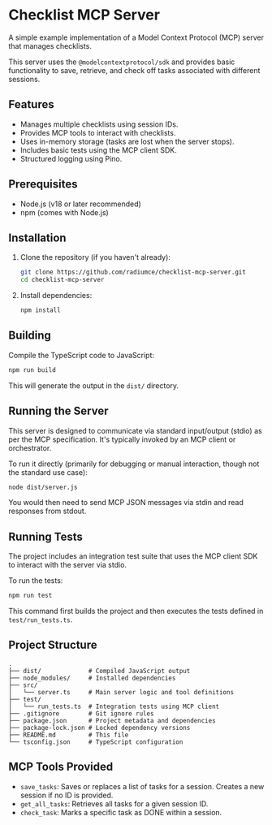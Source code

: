 # Checklist MCP Server

A simple example implementation of a Model Context Protocol (MCP) server that manages checklists.

This server uses the `@modelcontextprotocol/sdk` and provides basic functionality to save, retrieve, and check off tasks associated with different sessions.

## Features

*   Manages multiple checklists using session IDs.
*   Provides MCP tools to interact with checklists.
*   Uses in-memory storage (tasks are lost when the server stops).
*   Includes basic tests using the MCP client SDK.
*   Structured logging using Pino.

## Prerequisites

*   Node.js (v18 or later recommended)
*   npm (comes with Node.js)

## Installation

1.  Clone the repository (if you haven't already):
    ```bash
    git clone https://github.com/radiumce/checklist-mcp-server.git
    cd checklist-mcp-server
    ```
2.  Install dependencies:
    ```bash
    npm install
    ```

## Building

Compile the TypeScript code to JavaScript:

```bash
npm run build
```

This will generate the output in the `dist/` directory.

## Running the Server

This server is designed to communicate via standard input/output (stdio) as per the MCP specification. It's typically invoked by an MCP client or orchestrator.

To run it directly (primarily for debugging or manual interaction, though not the standard use case):

```bash
node dist/server.js
```

You would then need to send MCP JSON messages via stdin and read responses from stdout.

## Running Tests

The project includes an integration test suite that uses the MCP client SDK to interact with the server via stdio.

To run the tests:

```bash
npm run test
```

This command first builds the project and then executes the tests defined in `test/run_tests.ts`.

## Project Structure

```
.
├── dist/             # Compiled JavaScript output
├── node_modules/     # Installed dependencies
├── src/
│   └── server.ts     # Main server logic and tool definitions
├── test/
│   └── run_tests.ts  # Integration tests using MCP client
├── .gitignore        # Git ignore rules
├── package.json      # Project metadata and dependencies
├── package-lock.json # Locked dependency versions
├── README.md         # This file
└── tsconfig.json     # TypeScript configuration
```

## MCP Tools Provided

*   `save_tasks`: Saves or replaces a list of tasks for a session. Creates a new session if no ID is provided.
*   `get_all_tasks`: Retrieves all tasks for a given session ID.
*   `check_task`: Marks a specific task as DONE within a session.
